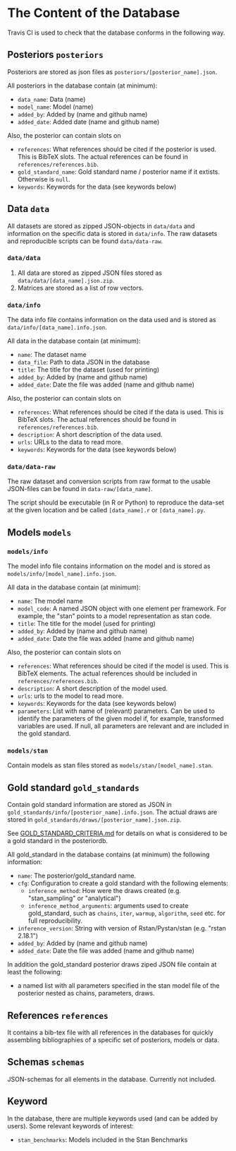 
The Content of the Database
=================================================

Travis CI is used to check that the database conforms in the following way.

## Posteriors `posteriors`

Posteriors are stored as json files as `posteriors/[posterior_name].json`.

All posteriors in the database contain (at minimum):
- `data_name`: Data (name)
- `model_name`: Model (name)
- `added_by`: Added by (name and github name)
- `added_date`: Added date (name and github name)

Also, the posterior can contain slots on
- `references`: What references should be cited if the posterior is used. This is BibTeX slots. The actual references can be found in `references/references.bib`.
- `gold_standard_name`: Gold standard name / posterior name if it extists. Otherwise is `null`.
- `keywords`: Keywords for the data (see keywords below)


## Data `data`

All datasets are stored as zipped JSON-objects in `data/data` and information on the specific data is stored in `data/info`. The raw datasets and reproducible scripts can be found `data/data-raw`.

### `data/data`

1. All data are stored as zipped JSON files stored as `data/data/[data_name].json.zip`.
2. Matrices are stored as a list of row vectors.

### `data/info`

The data info file contains information on the data used and is stored as   `data/info/[data_name].info.json`.

All data in the database contain (at minimum):
- `name`: The dataset name
- `data_file`: Path to data JSON in the database
- `title`: The title for the dataset (used for printing)
- `added_by`: Added by (name and github name)
- `added_date`: Date the file was added (name and github name)

Also, the posterior can contain slots on
- `references`: What references should be cited if the data is used. This is BibTeX slots. The actual references should be found in `references/references.bib`.
- `description`: A short description of the data used.
- `urls`: URLs to the data to read more.
- `keywords`: Keywords for the data (see keywords below)


### `data/data-raw`

The raw dataset and conversion scripts from raw format to the usable JSON-files can be found in `data-raw/[data_name]`.

The script should be executable (in R or Python) to reproduce the data-set at the given location and be called `[data_name].r` or `[data_name].py`.

## Models `models`

### `models/info`

The model info file contains information on the model and is stored as   `models/info/[model_name].info.json`.

All data in the database contain (at minimum):
- `name`: The model name
- `model_code`: A named JSON object with one element per framework. For example, the "stan" points to a model representation as stan code.
- `title`: The title for the model (used for printing)
- `added_by`: Added by (name and github name)
- `added_date`: Date the file was added (name and github name)

Also, the posterior can contain slots on
- `references`: What references should be cited if the model is used. This is BibTeX elements. The actual references should be included in `references/references.bib`.
- `description`: A short description of the model used.
- `urls`: urls to the model to read more.
- `keywords`: Keywords for the data (see keywords below)
- `parameters`: List with name of (relevant) parameters. Can be used to identify the parameters of the given model if, for example, transformed variables are used. If null, all parameters are relevant and are included in the gold standard.

### `models/stan`

Contain models as stan files stored as `models/stan/[model_name].stan`.

## Gold standard `gold_standards`

Contain gold standard information are stored as JSON in `gold_standards/info/[posterior_name].info.json`. The actual draws
are stored in `gold_standards/draws/[posterior_name].json.zip`.

See [GOLD_STANDARD_CRITERIA.md](https://github.com/MansMeg/posteriordb/blob/master/docs/GOLD_STANDARD_CRITERIA.md) for details on what is considered to be a gold standard in the posteriordb.

All gold_standard in the database contains (at minimum) the following information:
- `name`: The posterior/gold_standard name.
- `cfg`: Configuration to create a gold standard with the following elements:
  - `inference_method`: How were the draws created (e.g. "stan_sampling" or "analytical")
  - `inference_method_arguments`: arguments used to create gold_standard, such as `chains`, `iter`, `warmup`, `algorithm`, `seed` etc. for full reproducibility.
- `inference_version`: String with version of Rstan/Pystan/stan (e.g. "rstan 2.18.1")
- `added_by`: Added by (name and github name)
- `added_date`: Date the file was added (name and github name)

In addition the gold_standard posterior draws ziped JSON file contain at least the following:
- a named list with all parameters specified in the stan model file of the posterior nested as chains, parameters, draws.


## References `references`

It contains a bib-tex file with all references in the databases for quickly assembling bibliographies of a specific set of posteriors, models or data.


## Schemas `schemas`

JSON-schemas for all elements in the database. Currently not included.


## Keyword

In the database, there are multiple keywords used (and can be added by users). Some relevant keywords of interest:
- `stan_benchmarks`: Models included in the Stan Benchmarks
